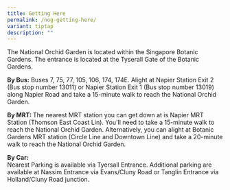 ```yaml
---
title: Getting Here
permalink: /nog-getting-here/
variant: tiptap
description: ""
---
```

<p>The National Orchid Garden is located within the Singapore Botanic Gardens.
The entrance is located at the Tyserall Gate of the Botanic Gardens.</p>
<p></p>
<p><strong>By Bus:</strong> Buses 7, 75, 77, 105, 106, 174, 174E. Alight at
Napier Station Exit 2 (Bus stop number 13011) or Napier Station Exit 1
(Bus stop number 13019) along Napier Road and take a 15-minute walk to
reach the National Orchid Garden.</p>
<p><strong>By MRT: </strong>The nearest MRT station you can get down at is
Napier MRT Station (Thomson East Coast Lin). You'll need to take a 15-minute
walk to reach the National Orchid Garden. Alternatively, you can alight
at Botanic Gardens MRT station (Circle Line and Downtown Line) and take
a 20-minute walk to reach the National Orchid Garden.</p>
<p><strong>By Car:</strong>
<br>Nearest Parking is available via Tyersall Entrance. Additional parking
are available at Nassim Entrance via Evans/Cluny Road or Tanglin Entrance
via Holland/Cluny Road junction.</p>